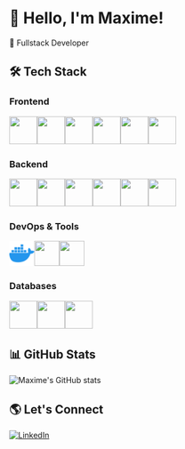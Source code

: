 ﻿# 👋 Hello, I'm Maxime!

🚀 Fullstack Developer

## 🛠 Tech Stack

### Frontend

<img src="https://img.icons8.com/?size=100&id=21278&format=png&color=000000" width="50" height="50" /><img src="https://img.icons8.com/?size=100&id=EAUyKy3IwmqM&format=png&color=000000" width="50" height="50" /><img src="https://img.icons8.com/?size=100&id=QBqFNfPPB2Kx&format=png&color=000000" width="50" height="50" /><img src="https://img.icons8.com/?size=100&id=tGvHBPJaKqEd&format=png&color=000000" width="50" height="50" /><img src="https://img.icons8.com/?size=100&id=nCj4PvnCO0tZ&format=png&color=000000" width="50" height="50" /><img src="https://img.icons8.com/?size=100&id=25Sjy8fKExYA&format=png&color=000000" width="50" height="50" />



### Backend
<img src="https://img.icons8.com/?size=100&id=13679&format=png&color=000000" width="50" height="50" /><img src="https://img.icons8.com/?size=100&id=45490&format=png&color=000000" width="50" height="50" /><img src="https://img.icons8.com/?size=100&id=40669&format=png&color=000000" width="50" height="50" /><img src="https://img.icons8.com/?size=100&id=40670&format=png&color=000000" width="50" height="50" /><img src="https://img.icons8.com/?size=100&id=62452&format=png&color=000000" width="50" height="50" /><img src="https://img.icons8.com/?size=100&id=13441&format=png&color=000000" width="50" height="50" />

### DevOps & Tools
<img src="https://raw.githubusercontent.com/danielcranney/profileme-dev/main/public/icons/skills/docker-colored.svg" width="45" height="45" /><img src="https://img.icons8.com/?size=100&id=epZz7YMDqqwA&format=png&color=000000" width="45" height="45" /><img src="https://img.icons8.com/?size=100&id=oROcPah5ues6&format=png&color=000000" width="45" height="45" />




### Databases
<img src="https://raw.githubusercontent.com/danielcranney/profileme-dev/main/public/icons/skills/postgresql-colored.svg" width="50" height="50" /><img src="https://img.icons8.com/?size=100&id=8rKdRqZFLurS&format=png&color=000000" width="50" height="50" /><img src="https://img.icons8.com/?size=100&id=9nLaR5KFGjN0&format=png&color=000000" width="50" height="50" />




## 📊 GitHub Stats
![Maxime's GitHub stats](https://github-readme-stats.vercel.app/api?username=Aeriion&show_icons=true&theme=tokyonight)

## 🌎 Let's Connect
[![LinkedIn](https://img.shields.io/badge/LinkedIn-0077B5?style=for-the-badge&logo=linkedin&logoColor=white)](https://www.linkedin.com/in/maxime-louvet-47371b216/)

